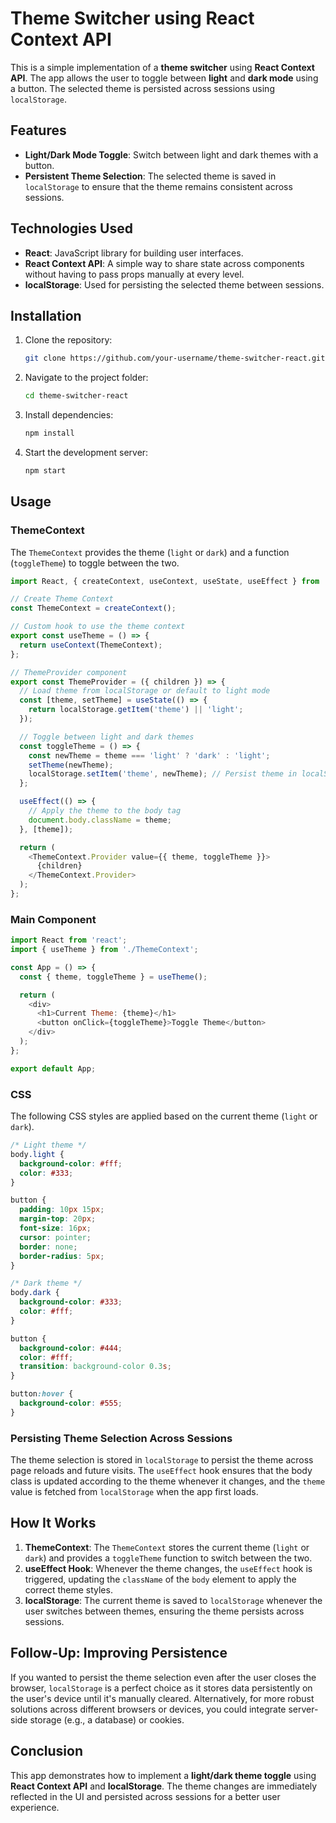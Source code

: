 # Theme Switcher using React Context API

This is a simple implementation of a **theme switcher** using **React Context API**. The app allows the user to toggle between **light** and **dark mode** using a button. The selected theme is persisted across sessions using `localStorage`.

## Features
- **Light/Dark Mode Toggle**: Switch between light and dark themes with a button.
- **Persistent Theme Selection**: The selected theme is saved in `localStorage` to ensure that the theme remains consistent across sessions.

## Technologies Used
- **React**: JavaScript library for building user interfaces.
- **React Context API**: A simple way to share state across components without having to pass props manually at every level.
- **localStorage**: Used for persisting the selected theme between sessions.

## Installation

1. Clone the repository:

   ```bash
   git clone https://github.com/your-username/theme-switcher-react.git
   ```

2. Navigate to the project folder:

   ```bash
   cd theme-switcher-react
   ```

3. Install dependencies:

   ```bash
   npm install
   ```

4. Start the development server:

   ```bash
   npm start
   ```

## Usage

### ThemeContext

The `ThemeContext` provides the theme (`light` or `dark`) and a function (`toggleTheme`) to toggle between the two.

```javascript
import React, { createContext, useContext, useState, useEffect } from 'react';

// Create Theme Context
const ThemeContext = createContext();

// Custom hook to use the theme context
export const useTheme = () => {
  return useContext(ThemeContext);
};

// ThemeProvider component
export const ThemeProvider = ({ children }) => {
  // Load theme from localStorage or default to light mode
  const [theme, setTheme] = useState(() => {
    return localStorage.getItem('theme') || 'light';
  });

  // Toggle between light and dark themes
  const toggleTheme = () => {
    const newTheme = theme === 'light' ? 'dark' : 'light';
    setTheme(newTheme);
    localStorage.setItem('theme', newTheme); // Persist theme in localStorage
  };

  useEffect(() => {
    // Apply the theme to the body tag
    document.body.className = theme;
  }, [theme]);

  return (
    <ThemeContext.Provider value={{ theme, toggleTheme }}>
      {children}
    </ThemeContext.Provider>
  );
};
```

### Main Component

```javascript
import React from 'react';
import { useTheme } from './ThemeContext';

const App = () => {
  const { theme, toggleTheme } = useTheme();

  return (
    <div>
      <h1>Current Theme: {theme}</h1>
      <button onClick={toggleTheme}>Toggle Theme</button>
    </div>
  );
};

export default App;
```

### CSS

The following CSS styles are applied based on the current theme (`light` or `dark`).

```css
/* Light theme */
body.light {
  background-color: #fff;
  color: #333;
}

button {
  padding: 10px 15px;
  margin-top: 20px;
  font-size: 16px;
  cursor: pointer;
  border: none;
  border-radius: 5px;
}

/* Dark theme */
body.dark {
  background-color: #333;
  color: #fff;
}

button {
  background-color: #444;
  color: #fff;
  transition: background-color 0.3s;
}

button:hover {
  background-color: #555;
}
```

### Persisting Theme Selection Across Sessions

The theme selection is stored in `localStorage` to persist the theme across page reloads and future visits. The `useEffect` hook ensures that the body class is updated according to the theme whenever it changes, and the `theme` value is fetched from `localStorage` when the app first loads.

## How It Works

1. **ThemeContext**: The `ThemeContext` stores the current theme (`light` or `dark`) and provides a `toggleTheme` function to switch between the two.
2. **useEffect Hook**: Whenever the theme changes, the `useEffect` hook is triggered, updating the `className` of the `body` element to apply the correct theme styles.
3. **localStorage**: The current theme is saved to `localStorage` whenever the user switches between themes, ensuring the theme persists across sessions.

## Follow-Up: Improving Persistence

If you wanted to persist the theme selection even after the user closes the browser, `localStorage` is a perfect choice as it stores data persistently on the user's device until it's manually cleared. Alternatively, for more robust solutions across different browsers or devices, you could integrate server-side storage (e.g., a database) or cookies.

## Conclusion

This app demonstrates how to implement a **light/dark theme toggle** using **React Context API** and **localStorage**. The theme changes are immediately reflected in the UI and persisted across sessions for a better user experience.